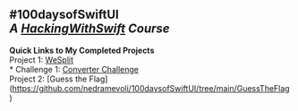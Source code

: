 #100daysofSwiftUI<br/>
*A [HackingWithSwift](https://www.hackingwithswift.com/100/swiftui/) Course*
---

**Quick Links to My Completed Projects** <br/>
Project 1: [WeSplit](https://github.com/nedramevoli/wesplit-project)
<br/> * Challenge 1: [Converter Challenge](https://github.com/nedramevoli/100daysofSwiftUI/ConverterChallenge)
<br/>Project 2: [Guess the Flag] (https://github.com/nedramevoli/100daysofSwiftUI/tree/main/GuessTheFlag)
